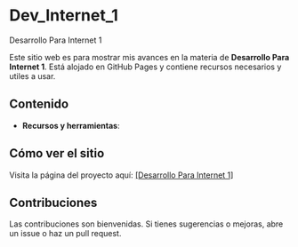 # Dev_Internet_1
Desarrollo Para Internet 1

Este sitio web es para mostrar mis avances en la materia de **Desarrollo Para Internet 1**. Está alojado en GitHub Pages y contiene recursos necesarios y utiles a usar.

## Contenido
- **Recursos y herramientas**: 

## Cómo ver el sitio
Visita la página del proyecto aquí: <a href="https://github.com/Hedaguma/Dev_Internet_1.git" target="_blank">[Desarrollo Para Internet 1]</a>


## Contribuciones
Las contribuciones son bienvenidas. Si tienes sugerencias o mejoras, abre un issue o haz un pull request.
